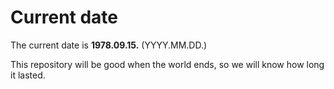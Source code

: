 # Current date

The current date is **1978.09.15.** (YYYY.MM.DD.)

This repository will be good when the world ends, so we will know how long it lasted.